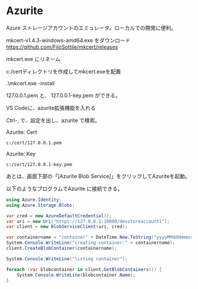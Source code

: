 
# Azurite

Azure ストレージアカウントのエミュレータ。ローカルでの開発に便利。


mkcert-v1.4.3-windows-amd64.exe をダウンロード
https://github.com/FiloSottile/mkcert/releases

mkcert.exe にリネーム

c:/certディレクトリを作成してmkcert.exeを配置

.\mkcert.exe -install

127.0.0.1.pem と、 127.0.0.1-key.pem ができる。

VS Codeに、azurite拡張機能を入れる

Ctrl-, で、設定を出し、azurite で検索。

Azurite: Cert
```
c:/cert/127.0.0.1.pem
```


Azurite: Key
```
c:/cert/127.0.0.1-key.pem
```

あとは、画面下部の「[Azurite Blob Service]」をクリックしてAzuriteを起動。

以下のようなプログラムでAzurite に接続できる。

```c#
using Azure.Identity;
using Azure.Storage.Blobs;

var cred = new AzureDefaultCredential();
var uri = new Uri("https://127.0.0.1:10000/devstoreaccount1");
var client = new BlobServiceClient(uri, cred);

var containername = "container" + DateTime.Now.ToString("yyyyMMddHHmmss");
System.Console.WriteLine("creating container:" + containername);
client.CreateBlobContainer(containername);

System.Console.WriteLine("listing container");

foreach (var blobcontainer in client.GetBlobContainers()) {
    System.Console.WriteLine(blobcontainer.Name);
}
```